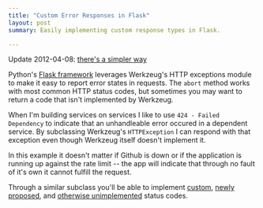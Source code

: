 ```yaml
---
title: "Custom Error Responses in Flask"
layout: post
summary: Easily implementing custom response types in Flask.

---
```


Update 2012-04-08: [there's a simpler way](http://xor.lonnen.com/2013/04/08/custom-flask-error-revisited.html)

Python's [Flask framework](http://flask.pocoo.org/) leverages Werkzeug's HTTP exceptions module to make it easy to report error states in requests. The `abort` method works with most common HTTP status codes, but sometimes you may want to return a code that isn't implemented by Werkzeug.

When I'm building services on services I like to use `424 - Failed Dependency` to indicate that an unhandleable error occured in a dependent service. By subclassing Werkzeug's `HTTPException` I can respond with that exception even though Werkzeug itself doesn't implement it.

<script src="https://gist.github.com/4423380.js"></script>

In this example it doesn't matter if Github is down or if the application is running up against the rate limit -- the app will indicate that through no fault of it's own it cannot fulfill the request.

Through a similar subclass you'll be able to implement [custom](https://en.wikipedia.org/wiki/List_of_HTTP_status_codes#420), [newly proposed](https://www.rfc-editor.org/rfc/rfc6585.txt), and [otherwise unimplemented](https://github.com/mitsuhiko/werkzeug/blob/master/werkzeug/exceptions.py) status codes.
